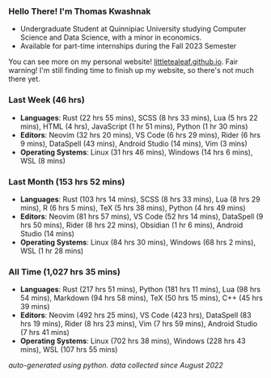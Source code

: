 
### Hello There! I'm Thomas Kwashnak

- Undergraduate Student at Quinnipiac University studying Computer Science and Data Science, with a minor in economics.
- Available for part-time internships during the Fall 2023 Semester

You can see more on my personal website! [littletealeaf.github.io](https://littletealeaf.github.io). Fair warning! I'm still finding time to finish up my website, so there's not much there yet.

### Last Week (46 hrs)
- **Languages**: Rust (22 hrs 55 mins), SCSS (8 hrs 33 mins), Lua (5 hrs 22 mins), HTML (4 hrs), JavaScript (1 hr 51 mins), Python (1 hr 30 mins)
- **Editors**: Neovim (32 hrs 20 mins), VS Code (6 hrs 29 mins), Rider (6 hrs 9 mins), DataSpell (43 mins), Android Studio (14 mins), Vim (3 mins)
- **Operating Systems**: Linux (31 hrs 46 mins), Windows (14 hrs 6 mins), WSL (8 mins)
    
### Last Month (153 hrs 52 mins)
- **Languages**: Rust (103 hrs 14 mins), SCSS (8 hrs 33 mins), Lua (8 hrs 29 mins), R (6 hrs 5 mins), TeX (5 hrs 38 mins), Python (4 hrs 49 mins)
- **Editors**: Neovim (81 hrs 57 mins), VS Code (52 hrs 14 mins), DataSpell (9 hrs 50 mins), Rider (8 hrs 22 mins), Obsidian (1 hr 6 mins), Android Studio (14 mins)
- **Operating Systems**: Linux (84 hrs 30 mins), Windows (68 hrs 2 mins), WSL (1 hr 28 mins)
    
### All Time (1,027 hrs 35 mins)
- **Languages**: Rust (217 hrs 51 mins), Python (181 hrs 11 mins), Lua (98 hrs 54 mins), Markdown (94 hrs 58 mins), TeX (50 hrs 15 mins), C++ (45 hrs 39 mins)
- **Editors**: Neovim (492 hrs 25 mins), VS Code (423 hrs), DataSpell (83 hrs 19 mins), Rider (8 hrs 23 mins), Vim (7 hrs 59 mins), Android Studio (7 hrs 41 mins)
- **Operating Systems**: Linux (702 hrs 38 mins), Windows (228 hrs 43 mins), WSL (107 hrs 55 mins)
    

*auto-generated using python. data collected since August 2022*
